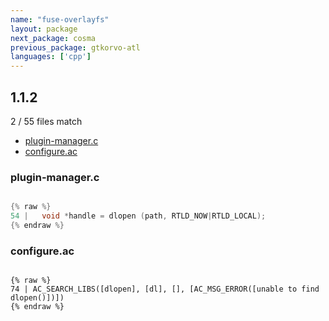 ```yaml
---
name: "fuse-overlayfs"
layout: package
next_package: cosma
previous_package: gtkorvo-atl
languages: ['cpp']
---
```

## 1.1.2
2 / 55 files match

 - [plugin-manager.c](#plugin-managerc)
 - [configure.ac](#configureac)

### plugin-manager.c

```cpp

{% raw %}
54 |   void *handle = dlopen (path, RTLD_NOW|RTLD_LOCAL);
{% endraw %}

```
### configure.ac

```

{% raw %}
74 | AC_SEARCH_LIBS([dlopen], [dl], [], [AC_MSG_ERROR([unable to find dlopen()])])
{% endraw %}

```